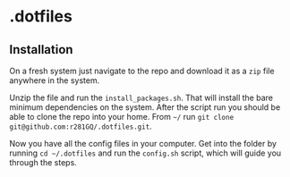 # .dotfiles

## Installation

On a fresh system just navigate to the repo and download it as a `zip` file anywhere in the system.

Unzip the file and run the `install_packages.sh`. That will install the bare minimum dependencies on the system. After the script run you should be able to clone the repo into your home. From `~/` run `git clone git@github.com:r281GQ/.dotfiles.git`.

Now you have all the config files in your computer. Get into the folder by running `cd ~/.dotfiles` and run the `config.sh` script, which will guide you through the steps.
